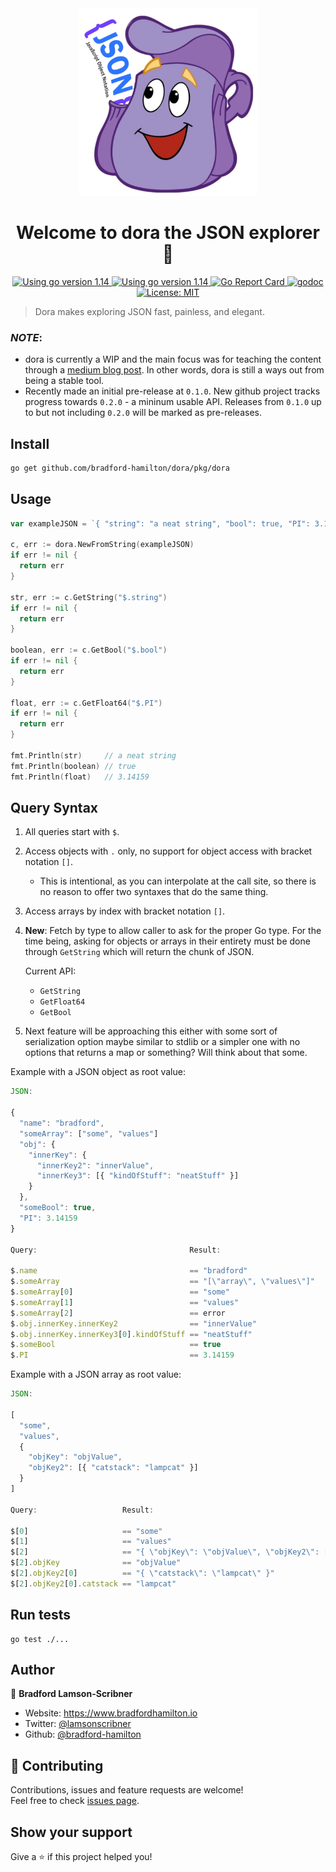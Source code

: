 <div align="center">
  <img
    alt="Dora backpack with JSON"
    src="./dora.png"
    height="300px"
  />
</div>
<h1 align="center">Welcome to dora the JSON explorer 👋</h1>
<p align="center">
  <a href="https://golang.org/dl" target="_blank">
    <img alt="Using go version 1.14" src="https://img.shields.io/badge/go-1.14-9cf.svg" />
  </a>
  <a href="https://travis-ci.com/bradford-hamilton/dora" target="_blank">
    <img alt="Using go version 1.14" src="https://travis-ci.com/bradford-hamilton/dora.svg?branch=master" />
  </a>
  <a href="https://goreportcard.com/report/github.com/bradford-hamilton/dora" target="_blank">
    <img alt="Go Report Card" src="https://goreportcard.com/badge/github.com/bradford-hamilton/dora/pkg" />
  </a>
  <a href="https://godoc.org/github.com/bradford-hamilton/dora/pkg" target="_blank">
    <img alt="godoc" src="https://godoc.org/github.com/bradford-hamilton/dora/pkg?status.svg" />
  </a>
  <a href="#" target="_blank">
    <img alt="License: MIT" src="https://img.shields.io/badge/License-MIT-yellow.svg" />
  </a>
</p>

> Dora makes exploring JSON fast, painless, and elegant.

### **_NOTE_**:
- dora is currently a WIP and the main focus was for teaching the content through a [medium blog post](https://medium.com/@bradford_hamilton/building-a-json-parser-and-query-tool-with-go-8790beee239a). In other words, dora is still a ways out from being a stable tool.
- Recently made an initial pre-release at `0.1.0`. New github project tracks progress towards `0.2.0` - a mininum usable API. Releases from `0.1.0` up to but not including `0.2.0` will be marked as pre-releases.

## Install

```sh
go get github.com/bradford-hamilton/dora/pkg/dora
```

## Usage
```go
var exampleJSON = `{ "string": "a neat string", "bool": true, "PI": 3.14159 }`

c, err := dora.NewFromString(exampleJSON)
if err != nil {
  return err
}

str, err := c.GetString("$.string")
if err != nil {
  return err
}

boolean, err := c.GetBool("$.bool")
if err != nil {
  return err
}

float, err := c.GetFloat64("$.PI")
if err != nil {
  return err
}

fmt.Println(str)     // a neat string
fmt.Println(boolean) // true
fmt.Println(float)   // 3.14159
```

## Query Syntax

1. All queries start with `$`.

2. Access objects with `.` only, no support for object access with bracket notation `[]`.
    - This is intentional, as you can interpolate at the call site, so there is no reason to offer two syntaxes that do the same thing.

3. Access arrays by index with bracket notation `[]`.

4. **New**: Fetch by type to allow caller to ask for the proper Go type. For the time being, asking for objects or arrays in their entirety must be done through `GetString` which will return the chunk of JSON.
    
    Current API:
    - `GetString`
    - `GetFloat64`
    - `GetBool`

5. Next feature will be approaching this either with some sort of serialization option maybe similar to stdlib or a simpler one with no options that returns a map or something? Will think about that some.

 Example with a JSON object as root value:
```js
JSON:

{
  "name": "bradford",
  "someArray": ["some", "values"]
  "obj": {
    "innerKey": {
      "innerKey2": "innerValue",
      "innerKey3": [{ "kindOfStuff": "neatStuff" }]
    }
  },
  "someBool": true,
  "PI": 3.14159
}

Query:                                  Result:

$.name                                  == "bradford"
$.someArray                             == "[\"array\", \"values\"]"
$.someArray[0]                          == "some"
$.someArray[1]                          == "values"
$.someArray[2]                          == error
$.obj.innerKey.innerKey2                == "innerValue"
$.obj.innerKey.innerKey3[0].kindOfStuff == "neatStuff"
$.someBool                              == true
$.PI                                    == 3.14159
```

 Example with a JSON array as root value:
```js
JSON:

[
  "some",
  "values",
  {
    "objKey": "objValue",
    "objKey2": [{ "catstack": "lampcat" }]
  }
]

Query:                   Result:

$[0]                     == "some"
$[1]                     == "values"
$[2]                     == "{ \"objKey\": \"objValue\", \"objKey2\": [{ \"catstack\": \"lampcat\" }] }"
$[2].objKey              == "objValue"
$[2].objKey2[0]          == "{ \"catstack\": \"lampcat\" }"
$[2].objKey2[0].catstack == "lampcat"
```

## Run tests

```shs
go test ./...
```

## Author

👤 **Bradford Lamson-Scribner**

* Website: https://www.bradfordhamilton.io
* Twitter: [@lamsonscribner](https://twitter.com/lamsonscribner)
* Github: [@bradford-hamilton](https://github.com/bradford-hamilton)

## 🤝 Contributing

Contributions, issues and feature requests are welcome!<br />Feel free to check [issues page](https://github.com/bradford-hamilton/dora/issues). 

## Show your support

Give a ⭐️ if this project helped you!

